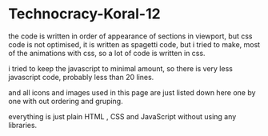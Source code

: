 # Technocracy-Koral-12

the code is written in order of appearance of sections in viewport, but css code is not optimised, it is written as spagetti code, but i tried to make,
most of the animations with css, so a lot of code is written in css.

i tried to keep the javascript to minimal amount, so there is very less javascript code, probably less than 20 lines. 

and all icons and images used in this page are just listed down here one by one with out ordering and gruping. 

everything is just plain HTML , CSS and JavaScript without using any libraries. 
